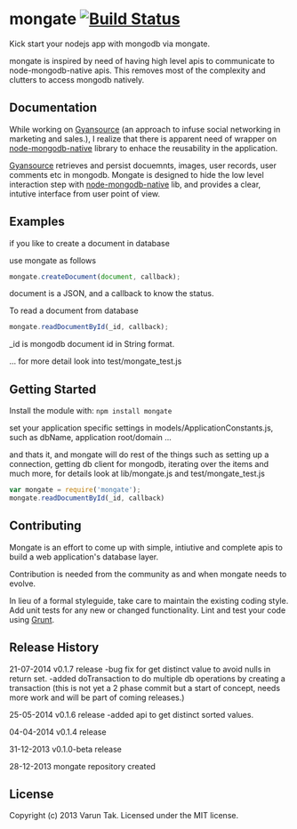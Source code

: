 # mongate [![Build Status](https://secure.travis-ci.org/varuntaak/mongate.png?branch=master)](http://travis-ci.org/varuntaak/mongate)

Kick start your nodejs app with mongodb via mongate.

mongate is inspired by need of having high level apis to communicate to node-mongodb-native apis. This removes most of the complexity and clutters to access mongodb natively.


## Documentation

While working on [Gyansource](http://gyansource.com) (an approach to infuse social networking in marketing and sales.), I realize that there is apparent need of wrapper on [node-mongodb-native](https://github.com/mongodb/node-mongodb-native) library to enhace the reusability in the application.

[Gyansource](http://gyansource.com) retrieves and persist docuemnts, images, user records, user comments etc in mongodb. Mongate is designed to hide the low level interaction step with [node-mongodb-native](https://github.com/mongodb/node-mongodb-native) lib, and provides a clear, intutive interface from user point of view.


## Examples

if you like to create a document in database 

use mongate as follows 

```javascript
mongate.createDocument(document, callback);
```
document is a JSON, and a callback to know the status. 

To read a document from database

```javascript
mongate.readDocumentById(_id, callback);
```
_id is mongodb document id in String format.

... for more detail look into test/mongate_test.js

## Getting Started
Install the module with: `npm install mongate`

set your application specific settings in models/ApplicationConstants.js, such as dbName, application root/domain ...

and thats it, and mongate will do rest of the things such as setting up a connection, getting db client for mongodb, iterating over the items and much more, for details look at lib/mongate.js and test/mongate_test.js

```javascript
var mongate = require('mongate');
mongate.readDocumentById(_id, callback)
```

## Contributing
Mongate is an effort to come up with simple, intiutive and complete apis to build a web application's database layer.

Contribution is needed from the community as and when mongate needs to evolve.

In lieu of a formal styleguide, take care to maintain the existing coding style. Add unit tests for any new or changed functionality. Lint and test your code using [Grunt](http://gruntjs.com/).

## Release History

21-07-2014 v0.1.7 release
	-bug fix for get distinct value to avoid nulls in return set.
	-added doTransaction to do multiple db operations by creating a transaction (this is not yet a 2 phase commit but a start of concept, needs more work and will be part of coming releases.)

25-05-2014  v0.1.6 release
	-added api to get distinct sorted values.

04-04-2014  v0.1.4 release

31-12-2013  v0.1.0-beta release

28-12-2013  mongate repository created

## License
Copyright (c) 2013 Varun Tak. Licensed under the MIT license.
